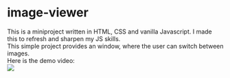 # image-viewer

This is a miniproject written in HTML, CSS and vanilla Javascript. I made this to refresh and sharpen my JS skills.  
This simple project provides an window, where the user can switch between images.
<br>
Here is the demo video:
<br>
<img src="image-viewer.gif">
